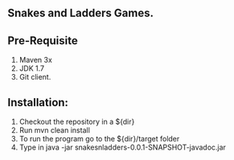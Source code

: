 Snakes and Ladders Games.
----------------------------

Pre-Requisite
---------------------------
1. Maven 3x
2. JDK 1.7
3. Git client.

Installation:
-----------------------------
1. Checkout the repository in a ${dir}
2. Run mvn clean install 
3. To run the program go to the ${dir}/target folder
4. Type in java -jar snakesnladders-0.0.1-SNAPSHOT-javadoc.jar
